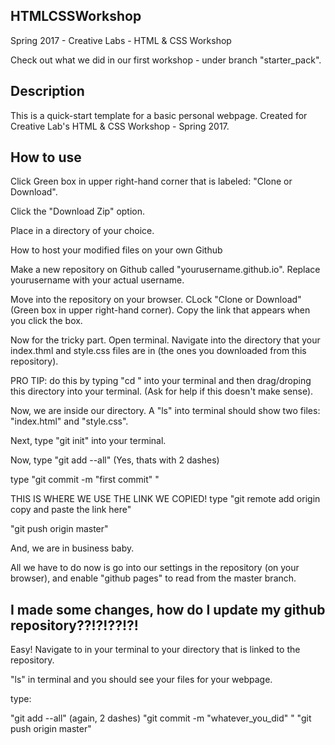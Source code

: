 ## HTMLCSSWorkshop
Spring 2017 - Creative Labs - HTML &amp; CSS Workshop

Check out what we did in our first workshop - under branch "starter_pack".

## Description

This is a quick-start template for a basic personal webpage. Created for Creative Lab's HTML & CSS Workshop - Spring 2017.

## How to use

Click Green box in upper right-hand corner that is labeled: "Clone or Download".

Click the "Download Zip" option.

Place in a directory of your choice.

How to host your modified files on your own Github

Make a new repository on Github called "yourusername.github.io". Replace yourusername with your actual username.

Move into the repository on your browser. CLock "Clone or Download" (Green box in upper right-hand corner). Copy the link that appears when you click the box.

Now for the tricky part. Open terminal. Navigate into the directory that your index.thml and style.css files are in (the ones you downloaded from this repository).

PRO TIP: do this by typing "cd " into your terminal and then drag/droping this directory into your terminal. (Ask for help if this doesn't make sense).

Now, we are inside our directory. A "ls" into terminal should show two files: "index.html" and "style.css".

Next, type "git init" into your terminal.

Now, type "git add --all" (Yes, thats with 2 dashes)

type "git commit -m "first commit" "

THIS IS WHERE WE USE THE LINK WE COPIED! type "git remote add origin copy and paste the link here"

"git push origin master"

And, we are in business baby.

All we have to do now is go into our settings in the repository (on your browser), and enable "github pages" to read from the master branch.

## I made some changes, how do I update my github repository??!?!??!?!

Easy! Navigate to in your terminal to your directory that is linked to the repository.

"ls" in terminal and you should see your files for your webpage.

type:

"git add --all" (again, 2 dashes)
"git commit -m "whatever_you_did" "
"git push origin master"
